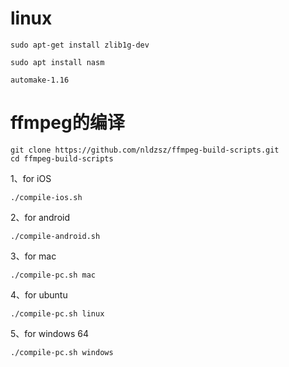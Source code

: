 # linux
```
sudo apt-get install zlib1g-dev

sudo apt install nasm

automake-1.16
```

# ffmpeg的编译
```
git clone https://github.com/nldzsz/ffmpeg-build-scripts.git
cd ffmpeg-build-scripts
```
1、for iOS
```
./compile-ios.sh
```
2、for android
```
./compile-android.sh
```
3、for mac
```
./compile-pc.sh mac
```
4、for ubuntu
```
./compile-pc.sh linux
```
5、for windows 64
```
./compile-pc.sh windows
```

